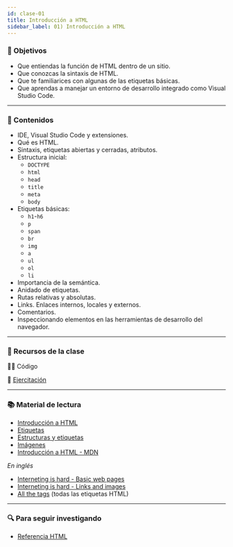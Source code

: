 ```yaml
---
id: clase-01
title: Introducción a HTML
sidebar_label: 01) Introducción a HTML
---
```


### 🏁 Objetivos

- Que entiendas la función de HTML dentro de un sitio.
- Que conozcas la sintaxis de HTML.
- Que te familiarices con algunas de las etiquetas básicas.
- Que aprendas a manejar un entorno de desarrollo integrado como Visual Studio Code.

---

### 📝 Contenidos

- IDE, Visual Studio Code y extensiones.
- Qué es HTML.
- Sintaxis, etiquetas abiertas y cerradas, atributos.
- Estructura inicial:
  - `DOCTYPE`
  - `html`
  - `head`
  - `title`
  - `meta`
  - `body`
- Etiquetas básicas:
  - `h1`-`h6`
  - `p`
  - `span`
  - `br`
  - `img`
  - `a`
  - `ul`
  - `ol`
  - `li`
- Importancia de la semántica.
- Anidado de etiquetas.
- Rutas relativas y absolutas.
- Links. Enlaces internos, locales y externos.
- Comentarios.
- Inspeccionando elementos en las herramientas de desarrollo del navegador.

---

### 🚀 Recursos de la clase

👩‍💻 Código

💪 [Ejercitación](https://github.com/Ada-IT/ejercicios-frontend/blob/master/modulo-1/ejercicios/04-introduccion-a-html.md)

---

### 📚 Material de lectura

- [Introducción a HTML](https://frontend.adaitw.org/docs/html-css/hc00)
- [Etiquetas](https://frontend.adaitw.org/docs/html-css/hc01)
- [Estructuras y etiquetas](https://frontend.adaitw.org/docs/html-css/hc02)
- [Imágenes](https://frontend.adaitw.org/docs/html-css/hc03)
- [Introducción a HTML - MDN](https://developer.mozilla.org/es/docs/Learn/HTML/Introduccion_a_HTML)

_En inglés_

- [Interneting is hard - Basic web pages](https://www.internetingishard.com/html-and-css/basic-web-pages/)
- [Interneting is hard - Links and images](https://www.internetingishard.com/html-and-css/links-and-images/)
- [All the tags](https://allthetags.com/) (todas las etiquetas HTML)

---

### 🔍 Para seguir investigando

- [Referencia HTML](https://developer.mozilla.org/es/docs/Web/HTML/Referencia)
